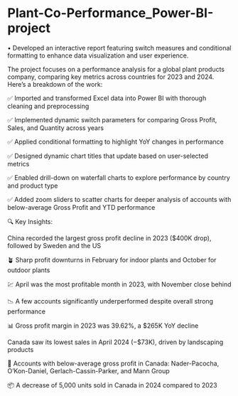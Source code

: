 # Plant-Co-Performance_Power-BI-project

•	Developed an interactive report featuring switch measures and conditional formatting to enhance data visualization and user experience. 

The project focuses on a performance analysis for a global plant products company, comparing key metrics across countries for 2023 and 2024. Here’s a breakdown of the work:

✅ Imported and transformed Excel data into Power BI with thorough cleaning and preprocessing

✅ Implemented dynamic switch parameters for comparing Gross Profit, Sales, and Quantity across years

✅ Applied conditional formatting to highlight YoY changes in performance

✅ Designed dynamic chart titles that update based on user-selected metrics

✅ Enabled drill-down on waterfall charts to explore performance by country and product type

✅ Added zoom sliders to scatter charts for deeper analysis of accounts with below-average Gross Profit and YTD performance

🔍 Key Insights:

China recorded the largest gross profit decline in 2023 ($400K drop), followed by Sweden and the US

🪴 Sharp profit downturns in February for indoor plants and October for outdoor plants

💹 April was the most profitable month in 2023, with November close behind

📉 A few accounts significantly underperformed despite overall strong performance

📊 Gross profit margin in 2023 was 39.62%, a $265K YoY decline

Canada saw its lowest sales in April 2024 (−$73K), driven by landscaping products

🧾 Accounts with below-average gross profit in Canada: Nader-Pacocha, O’Kon-Daniel, Gerlach-Cassin-Parker, and Mann Group

📦 A decrease of 5,000 units sold in Canada in 2024 compared to 2023
